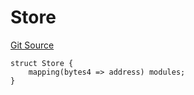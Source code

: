 # Store
[Git Source](https://github.com/CavalRe/cavalre-contracts/blob/b96f8602f431eb4f1948c1233246d58b344ea36f/src/modules/Router.sol)


```solidity
struct Store {
    mapping(bytes4 => address) modules;
}
```


